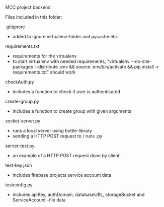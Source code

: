 MCC project backend


Files included in this folder:

.gitignore

* added to ignore virtualenv-folder and pycache etc.

requirements.txt

* requirements for the virtualenv
* to start virtualenv with needed requirements, "virtualenv --no-site-packages --distribute .env && source .env/bin/activate && pip install -r requirements.txt" should work

checkAuth.py

* includes a function to check if user is authenticated

create-group.py

* includes a function to create group with given arguments

socket-server.py

* runs a local server using bottle-library
* sending a HTTP POST request to /<path> runs <path>.py

server-test.py

* an example of a HTTP POST request done by client

test-key.json

* includes firebase projects service account data

testconfig.py

* includes apiKey, authDomain, databaseURL, storageBucket and ServiceAccount -file data
